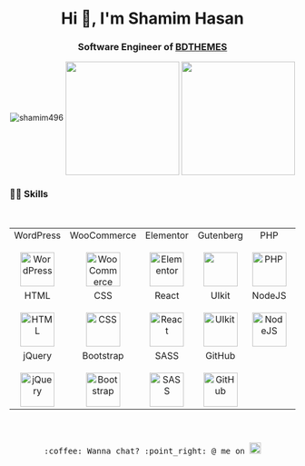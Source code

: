 <h1 align="center">Hi 👋, I'm Shamim Hasan</h1>
<h3 align="center">Software Engineer of <a href='https://bdthemes.com'>BDTHEMES</a></h3>

<p align="center">
  <img src="https://github-profile-trophy.vercel.app/?username=shamim496&row=1&column=7&margin-w=15&margin-h=15&theme=prussian" alt="shamim496" />
  <img height=200 align="center" src="https://github-readme-stats.vercel.app/api?username=shamim496&rank_icon=github&theme=prussian&card_width=250" />
  <img height=200 align="center" src="https://github-readme-stats.vercel.app/api/top-langs?username=shamim496&layout=compact&theme=prussian&langs_count=8&card_width=370" />
</p>

### 👨‍💻 Skills

<table>
  <tbody>
    <tr align="center">
      <td width="14.28%">
        <span>WordPress</span><br><br>
        <img height="60" src="https://cdn.svgporn.com/logos/wordpress-icon.svg" alt="WordPress">
      </td>
      <td width="14.28%">
        <span>WooCommerce</span><br><br>
        <img height="60" src="https://cdn.svgporn.com/logos/woocommerce-icon.svg" alt="WooCommerce">
      </td>
      <td width="14.28%">
        <span>Elementor</span><br><br>
        <img height="60" src="https://elementor.com/wp-content/uploads/2022/07/Elementor-Logo-Symbol-Blue.svg" alt="Elementor">
      </td>
      <td width="14.28%">
        <span>Gutenberg</span><br><br>
        <img height="60" src="https://borlabs.io/wp-content/uploads/2019/03/blog-gutenberg-1.png">
      </td>
      <td width="14.28%">
        <span>PHP</span><br><br>
        <img height="60" src="https://cdn.svgporn.com/logos/php.svg" alt="PHP">
      </td>
      <td width="14.28%">
        <span>JavaScript</span><br><br>
        <img height="60" src="https://cdn.svgporn.com/logos/javascript.svg" alt="JavaScript">
      </td>
      <br>
    </tr>
    <tr align="center">
      <td width="14.28%">
        <span>HTML</span><br><br>
        <img height="60" src="https://cdn.svgporn.com/logos/html-5.svg" alt="HTML">
      </td>
      <td width="14.28%">
        <span>CSS</span><br><br>
        <img height="60" src="https://cdn.svgporn.com/logos/css-3.svg" alt="CSS">
      </td>
      <td width="14.28%">
        <span>React</span><br><br>
        <img height="60" src="https://cdn.svgporn.com/logos/react.svg" alt="React">
      </td>
      <td width="14.28%">
        <span>UIkit</span><br><br>
        <img height="60" src="https://cdn.svgporn.com/logos/uikit.svg" alt="UIkit">
      </td>
      <td width="14.28%">
        <span>NodeJS</span><br><br>
        <img height="60" src="https://cdn.svgporn.com/logos/nodejs.svg" alt="NodeJS">
      </td>
      <td width="14.28%">
        <span>MySQL</span><br><br>
        <img height="60" src="https://cdn.svgporn.com/logos/mysql.svg" alt="MySQL">
      </td>
    </tr>
    <tr align="center">
      <td width="14.28%">
        <span>jQuery</span><br><br>
        <img height="60" src="https://cdn.svgporn.com/logos/jquery.svg" alt="jQuery">
      </td>
      <td width="14.28%">
        <span>Bootstrap</span><br><br>
        <img height="60" src="https://cdn.svgporn.com/logos/bootstrap.svg" alt="Bootstrap">
      </td>
      <td width="14.28%">
        <span>SASS</span><br><br>
        <img height="60" src="https://cdn.svgporn.com/logos/sass.svg" alt="SASS">
      </td>
      <td width="14.28%">
        <span>GitHub</span><br><br>
        <img height="60" src="https://cdn.svgporn.com/logos/github-icon.svg" alt="GitHub">
      </td>
    </tr>
  </tbody>
</table>

<p align="center">
  <samp>
    <br><br>:coffee: Wanna chat? :point_right: @ me on
    <a href="https://t.me/Shamimhasan496" target=”_blank”>
      <img src="https://cdn.svgporn.com/logos/telegram.svg" style="padding-top:10px"  width="20px"></a>
  </samp>
</p>
